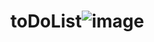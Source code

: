 # toDoList![image](https://user-images.githubusercontent.com/65858349/226120418-abfd65e7-9ba7-4039-871d-a334d31d81d4.png)
